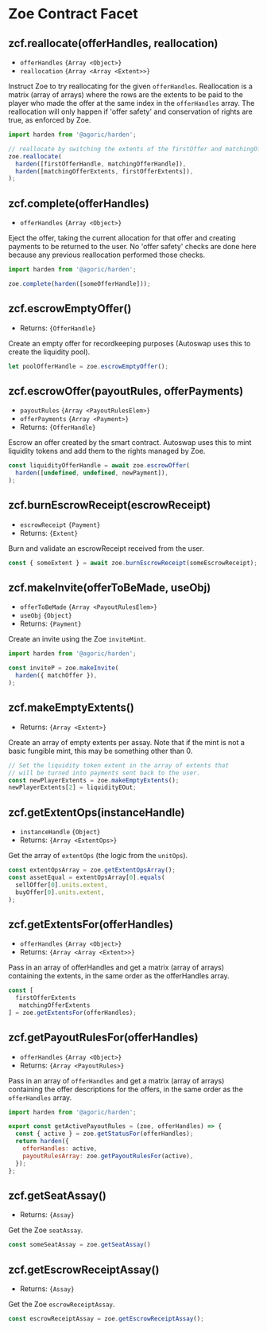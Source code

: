 # Zoe Contract Facet

## zcf.reallocate(offerHandles, reallocation)
- `offerHandles` `{Array <Object>}`
- `reallocation` `{Array <Array <Extent>>}`

Instruct Zoe to try reallocating for the given `offerHandles`. Reallocation is a matrix (array of arrays) where the rows are the extents to be paid to the player who made the offer at the same index in the `offerHandles` array. The reallocation will only happen if 'offer safety' and conservation of rights are true, as enforced by Zoe.

```js
import harden from '@agoric/harden';

// reallocate by switching the extents of the firstOffer and matchingOffer
zoe.reallocate(
  harden([firstOfferHandle, matchingOfferHandle]),
  harden([matchingOfferExtents, firstOfferExtents]),
);
```

## zcf.complete(offerHandles)
- `offerHandles` `{Array <Object>}`

Eject the offer, taking the current allocation for that offer and creating payments to be returned to the user. No 'offer safety' checks are done here because any previous reallocation performed those checks.

```js
import harden from '@agoric/harden';

zoe.complete(harden([someOfferHandle]));
```

## zcf.escrowEmptyOffer()
- Returns: `{OfferHandle}`

Create an empty offer for recordkeeping purposes (Autoswap uses this to create the liquidity pool).

```js
let poolOfferHandle = zoe.escrowEmptyOffer();
```

## zcf.escrowOffer(payoutRules, offerPayments)
- `payoutRules` `{Array <PayoutRulesElem>}`
- `offerPayments` `{Array <Payment>}`
- Returns: `{OfferHandle}`

Escrow an offer created by the smart contract. Autoswap uses this to mint liquidity tokens and add them to the rights managed by Zoe.

```js
const liquidityOfferHandle = await zoe.escrowOffer(
  harden([undefined, undefined, newPayment]),
);
```

## zcf.burnEscrowReceipt(escrowReceipt)
- `escrowReceipt` `{Payment}`
- Returns: `{Extent}`

Burn and validate an escrowReceipt received from the user.

```js
const { someExtent } = await zoe.burnEscrowReceipt(someEscrowReceipt);
```

## zcf.makeInvite(offerToBeMade, useObj)
- `offerToBeMade` `{Array <PayoutRulesElem>}`
- `useObj` `{Object}`
- Returns: `{Payment}`

Create an invite using the Zoe `inviteMint`.

```js
import harden from '@agoric/harden';

const inviteP = zoe.makeInvite(
  harden({ matchOffer }),
);
```

## zcf.makeEmptyExtents()
- Returns: `{Array <Extent>}`

Create an array of empty extents per assay. Note that if the mint is not a basic fungible mint, this may be something other than 0.

```js
// Set the liquidity token extent in the array of extents that
// will be turned into payments sent back to the user.
const newPlayerExtents = zoe.makeEmptyExtents();
newPlayerExtents[2] = liquidityEOut;
```

## zcf.getExtentOps(instanceHandle)
- `instanceHandle` `{Object}`
- Returns: `{Array <ExtentOps>}`

Get the array of `extentOps` (the logic from the `unitOps`).

```js
const extentOpsArray = zoe.getExtentOpsArray();
const assetEqual = extentOpsArray[0].equals(
  sellOffer[0].units.extent,
  buyOffer[0].units.extent,
);
```

## zcf.getExtentsFor(offerHandles)
- `offerHandles` `{Array <Object>}`
- Returns: `{Array <Array <Extent>>}`

Pass in an array of offerHandles and get a matrix (array of arrays) containing the extents, in the same order as the offerHandles array.

```js
const [
  firstOfferExtents
   matchingOfferExtents
] = zoe.getExtentsFor(offerHandles);
```

## zcf.getPayoutRulesFor(offerHandles)
- `offerHandles` `{Array <Object>}`
- Returns: <router-link to="/zoe/api/structs.html#payoutrule">`{Array <PayoutRules>}`</router-link>

Pass in an array of `offerHandles` and get a matrix (array of arrays) containing the offer descriptions for the offers, in the same order as the `offerHandles` array.

```js
import harden from '@agoric/harden';

export const getActivePayoutRules = (zoe, offerHandles) => {
  const { active } = zoe.getStatusFor(offerHandles);
  return harden({
    offerHandles: active,
    payoutRulesArray: zoe.getPayoutRulesFor(active),
  });
};
```

## zcf.getSeatAssay()
- Returns: `{Assay}`

Get the Zoe `seatAssay`.

```js
const someSeatAssay = zoe.getSeatAssay()
```

## zcf.getEscrowReceiptAssay()
- Returns: `{Assay}`

Get the Zoe `escrowReceiptAssay`.

```js
const escrowReceiptAssay = zoe.getEscrowReceiptAssay();
```
